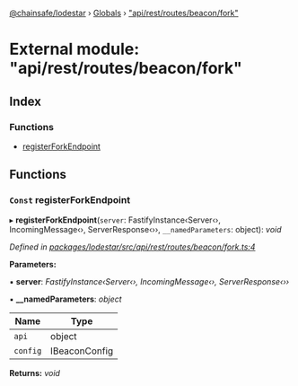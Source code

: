 [@chainsafe/lodestar](../README.md) › [Globals](../globals.md) › ["api/rest/routes/beacon/fork"](_api_rest_routes_beacon_fork_.md)

# External module: "api/rest/routes/beacon/fork"

## Index

### Functions

* [registerForkEndpoint](_api_rest_routes_beacon_fork_.md#const-registerforkendpoint)

## Functions

### `Const` registerForkEndpoint

▸ **registerForkEndpoint**(`server`: FastifyInstance‹Server‹›, IncomingMessage‹›, ServerResponse‹››, `__namedParameters`: object): *void*

*Defined in [packages/lodestar/src/api/rest/routes/beacon/fork.ts:4](https://github.com/ChainSafe/lodestar/blob/0e426d2/packages/lodestar/src/api/rest/routes/beacon/fork.ts#L4)*

**Parameters:**

▪ **server**: *FastifyInstance‹Server‹›, IncomingMessage‹›, ServerResponse‹››*

▪ **__namedParameters**: *object*

Name | Type |
------ | ------ |
`api` | object |
`config` | IBeaconConfig |

**Returns:** *void*
